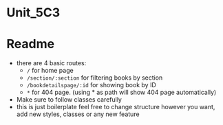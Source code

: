 # Unit_5C3

# Readme

- there are 4 basic routes:
  - `/` for home page
  - `/section/:section` for filtering books by section
  - `/bookdetailspage/:id` for showing book by ID
  - `*` for 404 page. (using \* as path will show 404 page automatically)
- Make sure to follow classes carefully
- this is just boilerplate feel free to change structure however you want, add new styles, classes or any new feature
